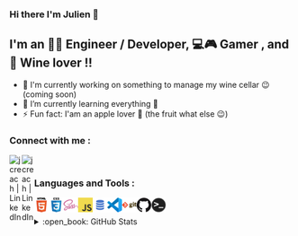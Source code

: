 ### Hi there I'm Julien 👋

## I'm an :man_technologist: Engineer / Developer, :computer::video_game: Gamer , and :wine_glass: Wine lover !!

- :construction: I'm currently working on something to manage my wine cellar :wink: (coming soon)
- :seedling: I’m currently learning everything 🤣
- :zap: Fun fact: I'am an apple lover :green_apple: (the fruit what else :wink:)

### Connect with me :

[<img align="left" alt="jcreach | LinkedIn" width="22px" src="https://cdn.jsdelivr.net/npm/simple-icons@v3/icons/stackoverflow.svg" />][stackoverflow]
[<img align="left" alt="jcreach | LinkedIn" width="22px" src="https://cdn.jsdelivr.net/npm/simple-icons@v3/icons/linkedin.svg" />][linkedin]

<br />

### Languages and Tools :

<img align="left" alt="HTML5" width="26px" src="https://raw.githubusercontent.com/github/explore/80688e429a7d4ef2fca1e82350fe8e3517d3494d/topics/html/html.png" />
<img align="left" alt="CSS3" width="26px" src="https://raw.githubusercontent.com/github/explore/80688e429a7d4ef2fca1e82350fe8e3517d3494d/topics/css/css.png" />
<img align="left" alt="Sass" width="26px" src="https://raw.githubusercontent.com/github/explore/80688e429a7d4ef2fca1e82350fe8e3517d3494d/topics/sass/sass.png" />
<img align="left" alt="JavaScript" width="26px" src="https://raw.githubusercontent.com/github/explore/80688e429a7d4ef2fca1e82350fe8e3517d3494d/topics/javascript/javascript.png" />
<img align="left" alt="SQL" width="26px" src="https://raw.githubusercontent.com/github/explore/80688e429a7d4ef2fca1e82350fe8e3517d3494d/topics/sql/sql.png" />
<img align="left" alt="Visual Studio Code" width="26px" src="https://raw.githubusercontent.com/github/explore/80688e429a7d4ef2fca1e82350fe8e3517d3494d/topics/visual-studio-code/visual-studio-code.png" />
<img align="left" alt="Git" width="26px" src="https://raw.githubusercontent.com/github/explore/80688e429a7d4ef2fca1e82350fe8e3517d3494d/topics/git/git.png" />
<img align="left" alt="GitHub" width="26px" src="https://raw.githubusercontent.com/github/explore/78df643247d429f6cc873026c0622819ad797942/topics/github/github.png" />
<img align="left" alt="Terminal" width="26px" src="https://raw.githubusercontent.com/github/explore/80688e429a7d4ef2fca1e82350fe8e3517d3494d/topics/terminal/terminal.png" />

<br />
<br />

<details>
  <summary>:open_book: GitHub Stats</summary>

  [![jcreach's GitHub stats](https://github-readme-stats.vercel.app/api?username=jcreach)](https://github.com/anuraghazra/github-readme-stats)


</details>

[linkedin]: https://linkedin.com/in/JulienCreach
[stackoverflow]: https://stackoverflow.com/users/story/12343353